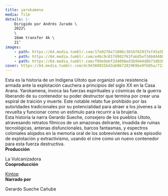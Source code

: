 ```yaml
---
title: yarokamena
media: film
details: |-
    Dirigido por Andrés Jurado \
    2022\
    \
    16mm transfer 4k \
    21’
images:
    - path: https://64.media.tumblr.com/17e0276e71006c3016f82937ef45a5b6/d63730623ff581e3-79/s2048x3072/0b8006a0764202df1ab6b1667831b085b087b7d1.jpg
    - path: https://64.media.tumblr.com/e46c9c017d902f63fa6d5ef16b04480b/d63730623ff581e3-2d/s2048x3072/31c59d83d068d9a69cf0eb8ca71b1ec6d0cb7fbe.jpg
    - path: https://64.media.tumblr.com/f99e9ebf2d4098ed3b9944d8b73d830e/d63730623ff581e3-51/s2048x3072/69040b10818b4623b5e5a4d66c116a30475e477e.jpg
cover: https://64.media.tumblr.com/dc94308025bd3a6867282969be9fb05a/723a852af4661ca3-9a/s1280x1920/2c3710514496d9d33c646dd4cb634b8d3d79ea9c.jpg
---
```


Esta es la historia de un Indígena Uitoto que organizó una resistencia armada ante la explotación cauchera a principios del siglo XX en la Casa Arana. Yarokamena, invoca las fuerzas espirituales y cósmicas de la guerra liberando de su contenedor su poder destructor que termina por crear una espiral de traición y muerte. Este notable relato fue prohibido por las autoridades tradicionales por su potencialidad para atraer a los jóvenes a la revuelta y funcionar como un estímulo para recurrir a la brujería.
<br>
Esta historia la narra Gerardo Sueche, consejero de los pueblos Uitoto, atravesando retratos fílmicos de un amazonas delirante, invadida de ruinas tecnológicas, antenas disfuncionales, barcos fantasmas, y espectros coloniales alojados en la memoria oral de los sobrevivientes a este episodio de explotación y extractivismo, usando el cine como un nuevo contenedor para esta fuerza destructiva.
<br>
**Producción**

La Vulcanizadora
<br>
**Cooproducción**

[Kintop](https://www.kintop.pt "Kintop")
<br>
**Narrado por**

Gerardo Sueche Cañube

